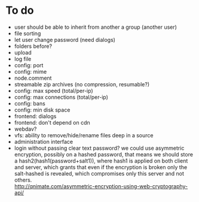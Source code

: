 # To do
- user should be able to inherit from another a group (another user)
- file sorting
- let user change password (need dialogs)
- folders before?
- upload
- log file
- config: port
- config: mime
- node.comment
- streamable zip archives (no compression, resumable?)
- config: max speed (total/per-ip)
- config: max connections (total/per-ip)
- config: bans
- config: min disk space
- frontend: dialogs
- frontend: don't depend on cdn
- webdav?
- vfs: ability to remove/hide/rename files deep in a source
- administration interface
- login without passing clear text password?
  we could use asymmetric encryption, possibly on a hashed password, that means
  we should store a hash2(hash1(password+salt1)), where hash1 is applied on both client
  and server, which grants that even if the encryption is broken only the salt-hashed
  is revealed, which compromises only this server and not others.   
  http://qnimate.com/asymmetric-encryption-using-web-cryptography-api/
